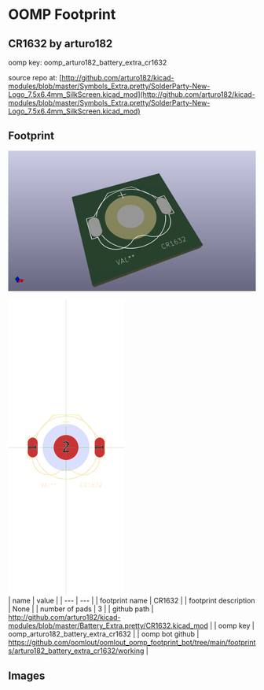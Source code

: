 # OOMP Footprint  
## CR1632  by arturo182  
  
oomp key: oomp_arturo182_battery_extra_cr1632  
  
source repo at: [http://github.com/arturo182/kicad-modules/blob/master/Symbols_Extra.pretty/SolderParty-New-Logo_7.5x6.4mm_SilkScreen.kicad_mod](http://github.com/arturo182/kicad-modules/blob/master/Symbols_Extra.pretty/SolderParty-New-Logo_7.5x6.4mm_SilkScreen.kicad_mod)  
## Footprint  
  
[![working_kicad_pcb_3d.png](working_kicad_pcb_3d_600.png)](working_kicad_pcb_3d.png)  
  
[![working.png](working_600.png)](working.png)  
| name | value | 
| --- | --- | 
| footprint name | CR1632 | 
| footprint description | None | 
| number of pads | 3 | 
| github path | http://github.com/arturo182/kicad-modules/blob/master/Battery_Extra.pretty/CR1632.kicad_mod | 
| oomp key | oomp_arturo182_battery_extra_cr1632 | 
| oomp bot github | https://github.com/oomlout/oomlout_oomp_footprint_bot/tree/main/footprints/arturo182_battery_extra_cr1632/working | 
## Images  
